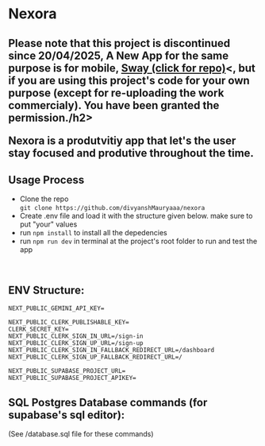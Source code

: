 <h1>Nexora</h1>
<h2>Please note that this project is discontinued since 20/04/2025, A New App for the same purpose is for mobile, <a href="https://github.com/divyanshMauryaaa/sway"><b>Sway (click for repo)</b></a><, but if you are using this project's code for your own purpose (except for re-uploading the work commercialy). You have been granted the permission./h2>
<p>
Nexora is a produtvitiy app that let's the user stay focused and produtive throughout the time.&#8203;
</p>

<h2>Usage Process</h2>
<ul>
  <li>Clone the repo 
    <br />
    <code>git clone https://github.com/divyanshMauryaaa/nexora</code>
  </li>
  <li>Create .env file and load it with the structure given below. make sure to put "your" values</li>
  <li>run <code>npm install</code> to install all the depedencies</li>
  <li>run <code>npm run dev</code> in terminal at the project's root folder to run and test the app</li>
</ul>

<br />

<h2>ENV Structure: </h2>

``` .env  
NEXT_PUBLIC_GEMINI_API_KEY=

NEXT_PUBLIC_CLERK_PUBLISHABLE_KEY=
CLERK_SECRET_KEY=
NEXT_PUBLIC_CLERK_SIGN_IN_URL=/sign-in
NEXT_PUBLIC_CLERK_SIGN_UP_URL=/sign-up
NEXT_PUBLIC_CLERK_SIGN_IN_FALLBACK_REDIRECT_URL=/dashboard
NEXT_PUBLIC_CLERK_SIGN_UP_FALLBACK_REDIRECT_URL=/

NEXT_PUBLIC_SUPABASE_PROJECT_URL=
NEXT_PUBLIC_SUPABASE_PROJECT_APIKEY=
```
<h2>SQL Postgres Database commands (for supabase's sql editor): </h2>
(See /database.sql file for these commands)
